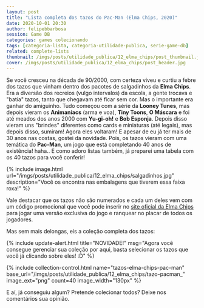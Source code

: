 ```yaml
---
layout: post
title: "Lista completa dos tazos do Pac-Man (Elma Chips, 2020)"
date: 2020-10-01 20:30
author: felipebbarbosa
session: Game DB
categories: games colecionando
tags: [categoria-lista, categoria-utilidade-publica, serie-game-db]
related: complete-lists
thumbnail: /imgs/posts/utilidade_publica/12_elma_chips/post_thumbnail.jpg
cover: /imgs/posts/utilidade_publica/12_elma_chips/post_header.jpg
---
```


Se você cresceu na década de 90/2000, com certeza viveu e curtiu a febre dos tazos que vinham dentro dos pacotes de salgadinhos da **Elma Chips**. Era a diversão dos recreios (vulgo intervalos) da escola, a gente trocava e "batia" tazos, tanto que chegavam até ficar sem cor. Mas o importante era ganhar do amiguinho. Tudo começou com a série da **Looney Tunes**, mas depois vieram os **Animaniacs** (arma e voa), **Tiny Toons**, **O Máscara** e foi até meados dos anos 2000 com **Yu-gi-oh!** e **Bob Esponja**. Depois disso vieram uns "brindes" diferentes como cards e miniaturas (até legais), mas depois disso, sumiram! Agora eles voltaram! E apesar de eu já ter mais de 30 anos nas costas, gostei da novidade. Pois, os tazos vieram com uma temática do **Pac-Man**, um jogo que está completando 40 anos de existência! haha.. E como adoro listas também, já preparei uma tabela com os 40 tazos para você conferir!

<!--more-->

{% include image.html 
  url="/imgs/posts/utilidade_publica/12_elma_chips/salgadinhos.jpg" 
  description="Você os encontra nas embalagens que tiverem essa faixa roxa!" %}

Vale destacar que os tazos não são numerados e cada um deles vem com um código promocional que você pode inserir no [site oficial da Elma Chips](https://tazoselmachips.com.br) para jogar uma versão exclusiva do jogo e ranquear no placar de todos os jogadores. 

Mas sem mais delongas, eis a coleção completa dos tazos:

{% include update-alert.html title="NOVIDADE!" msg="Agora você consegue gerenciar sua coleção por aqui, basta selecionar os tazos que você já clicando sobre eles! :D" %}

{% include collection-control.html name="tazos-elma-chips-pac-man" 
  base_url="/imgs/posts/utilidade_publica/12_elma_chips/tazo-pacman_" 
  image_ext="png" count=40 image_width="130px" %}

E aí, já conseguiu algum? Pretende colecionar todos? Deixe nos comentários sua opinião.